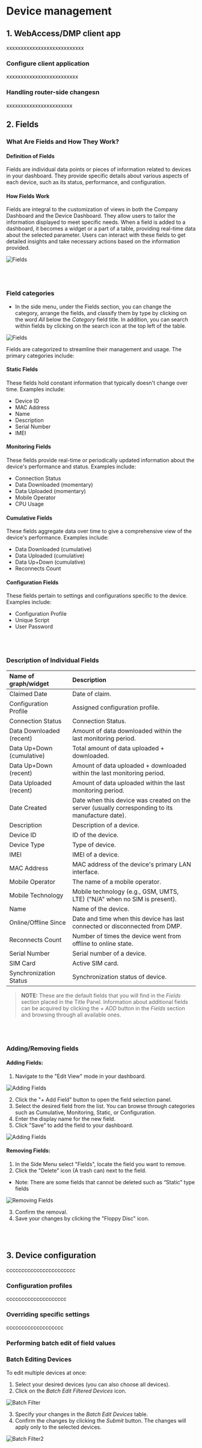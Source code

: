# Device management

## 1. WebAccess/DMP client app
xxxxxxxxxxxxxxxxxxxxxxxxxxx

### Configure client application
xxxxxxxxxxxxxxxxxxxxxxxxx

###	Handling router-side changesn
xxxxxxxxxxxxxxxxxxxxxxx


##	2. Fields

### What Are Fields and How They Work?

#### Definition of Fields

Fields are individual data points or pieces of information related to devices in your dashboard. They provide specific details about various aspects of each device, such as its status, performance, and configuration.

#### How Fields Work
Fields are integral to the customization of views in both the Company Dashboard and the Device Dashboard. They allow users to tailor the information displayed to meet specific needs. When a field is added to a dashboard, it becomes a widget or a part of a table, providing real-time data about the selected parameter. Users can interact with these fields to get detailed insights and take necessary actions based on the information provided.

![Fields](../images/Fields/Fields.png)

&nbsp;    
&nbsp;
###	Field categories

* In the side menu, under the Fields section, you can change the category, arrange the fields, and classify them by type by clicking on the word *All* below the *Category* field title. In addition, you can search within fields by clicking on the search icon at the top left of the table.

![Fields](../images/Fields/ChangeCategory.png)


Fields are categorized to streamline their management and usage. The primary categories include:

#### Static Fields
These fields hold constant information that typically doesn't change over time. Examples include:
- Device ID
- MAC Address
- Name
- Description
- Serial Number
- IMEI

#### Monitoring Fields
These fields provide real-time or periodically updated information about the device's performance and status. Examples include:
- Connection Status
- Data Downloaded (momentary)
- Data Uploaded (momentary)
- Mobile Operator
- CPU Usage

#### Cumulative Fields
These fields aggregate data over time to give a comprehensive view of the device's performance. Examples include:
- Data Downloaded (cumulative)
- Data Uploaded (cumulative)
- Data Up+Down (cumulative)
- Reconnects Count

#### Configuration Fields
These fields pertain to settings and configurations specific to the device. Examples include:
- Configuration Profile
- Unique Script
- User Password

&nbsp;    
&nbsp;
### Description of Individual Fields

|        Name of graph/widget         |    Description       |
| :--------------------------  | :------------------- |
| Claimed Date | Date of claim. |
| Configuration Profile | Assigned configuration profile. |
| Connection Status | Connection Status. |
| Data Downloaded (recent) | Amount of data downloaded within the last monitoring period. |
| Data Up+Down (cumulative) | Total amount of data uploaded + downloaded. |
| Data Up+Down (recent) | Amount of data uploaded + downloaded within the last monitoring period. |
| Data Uploaded (recent) | Amount of data uploaded within the last monitoring period. |
| Date Created | Date when this device was created on the server (usually corresponding to its manufacture date). |
| Description | Description of a device. |
| Device ID | ID of the device. |
| Device Type | Type of device. |
| IMEI | IMEI of a device. |
| MAC Address | MAC address of the device's primary LAN interface. |
| Mobile Operator | The name of a mobile operator. |
| Mobile Technology | Mobile technology (e.g., GSM, UMTS, LTE) ("N/A" when no SIM is present). |
| Name | Name of the device. |
| Online/Offline Since | Date and time when this device has last connected or disconnected from DMP. |
| Reconnects Count | Number of times the device went from offline to online state. |
| Serial Number | Serial number of a device. |
| SIM Card | Active SIM card. |
| Synchronization Status | Synchronization status of device. |

> **NOTE:** These are the default fields that you will find in the *Fields* section placed in the Title Panel. Information about additional fields can be acquired by clicking the *+ ADD* button in the *Fields* section and browsing through all available ones.

&nbsp;    
&nbsp;
###	Adding/Removing fields

#### Adding Fields:

1. Navigate to the "Edit View" mode in your dashboard.

![Adding Fields](../images/Fields/AddingFields-1.png)

2. Click the "+ Add Field" button to open the field selection panel.
3. Select the desired field from the list. You can browse through categories such as Cumulative, Monitoring, Static, or Configuration.
4. Enter the display name for the new field.
5. Click "Save" to add the field to your dashboard.

![Adding Fields](../images/Fields/AddingFields-2.png)

#### Removing Fields:

1. In the Side Menu select "Fields", locate the field you want to remove.
2. Click the "Delete" icon (A trash can) next to the field.
* Note: There are some fields that cannot be deleted such as “Static” type fields

![Removing Fields](../images/Fields/RemovingFields-1.png)

3. Confirm the removal.
4. Save your changes by clicking the "Floppy Disc" icon.


&nbsp;    
&nbsp;
##	3. Device configuration
ccccccccccccccccccccccc

###	Configuration profiles
cccccccccccccccccccc

###	Overriding specific settings
ccccccccccccccccccc

###	Performing batch edit of field values

### Batch Editing Devices

To edit multiple devices at once:
1. Select your desired devices (you can also choose all devices).
2. Click on the *Batch Edit Filtered Devices* icon.

![Batch Filter](../images/dashboards/BatchFilter.png)

3. Specify your changes in the *Batch Edit Devices* table.
4. Confirm the changes by clicking the *Submit* button. The changes will apply only to the selected devices.

![Batch Filter2](../images/dashboards/BatchFilter2.png)
